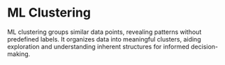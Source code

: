 # ML Clustering
ML clustering groups similar data points, revealing patterns without predefined labels. It organizes data into meaningful clusters, aiding exploration and understanding inherent structures for informed decision-making.
